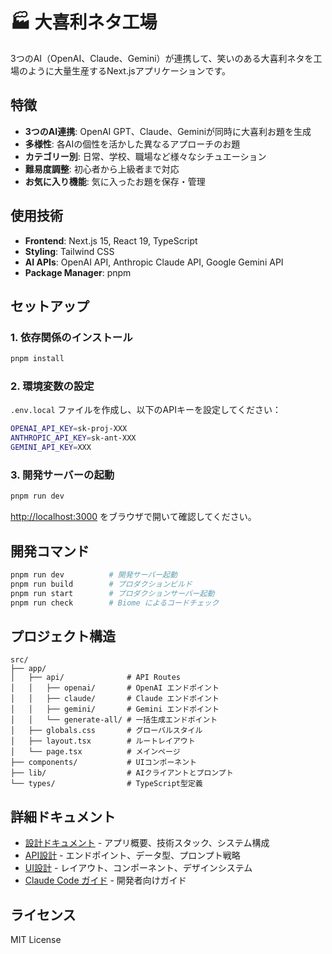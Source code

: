 # 🏭 大喜利ネタ工場

3つのAI（OpenAI、Claude、Gemini）が連携して、笑いのある大喜利ネタを工場のように大量生産するNext.jsアプリケーションです。

## 特徴

- **3つのAI連携**: OpenAI GPT、Claude、Geminiが同時に大喜利お題を生成
- **多様性**: 各AIの個性を活かした異なるアプローチのお題
- **カテゴリー別**: 日常、学校、職場など様々なシチュエーション
- **難易度調整**: 初心者から上級者まで対応
- **お気に入り機能**: 気に入ったお題を保存・管理

## 使用技術

- **Frontend**: Next.js 15, React 19, TypeScript
- **Styling**: Tailwind CSS
- **AI APIs**: OpenAI API, Anthropic Claude API, Google Gemini API
- **Package Manager**: pnpm

## セットアップ

### 1. 依存関係のインストール

```bash
pnpm install
```

### 2. 環境変数の設定

`.env.local` ファイルを作成し、以下のAPIキーを設定してください：

```bash
OPENAI_API_KEY=sk-proj-XXX
ANTHROPIC_API_KEY=sk-ant-XXX
GEMINI_API_KEY=XXX
```

### 3. 開発サーバーの起動

```bash
pnpm run dev
```

[http://localhost:3000](http://localhost:3000) をブラウザで開いて確認してください。

## 開発コマンド

```bash
pnpm run dev          # 開発サーバー起動
pnpm run build        # プロダクションビルド
pnpm run start        # プロダクションサーバー起動
pnpm run check        # Biome によるコードチェック
```

## プロジェクト構造

```
src/
├── app/
│   ├── api/              # API Routes
│   │   ├── openai/       # OpenAI エンドポイント
│   │   ├── claude/       # Claude エンドポイント
│   │   ├── gemini/       # Gemini エンドポイント
│   │   └── generate-all/ # 一括生成エンドポイント
│   ├── globals.css       # グローバルスタイル
│   ├── layout.tsx        # ルートレイアウト
│   └── page.tsx          # メインページ
├── components/           # UIコンポーネント
├── lib/                  # AIクライアントとプロンプト
└── types/                # TypeScript型定義
```

## 詳細ドキュメント

- [設計ドキュメント](./docs/README.md) - アプリ概要、技術スタック、システム構成
- [API設計](./docs/api-design.md) - エンドポイント、データ型、プロンプト戦略
- [UI設計](./docs/ui-design.md) - レイアウト、コンポーネント、デザインシステム
- [Claude Code ガイド](./CLAUDE.md) - 開発者向けガイド

## ライセンス

MIT License